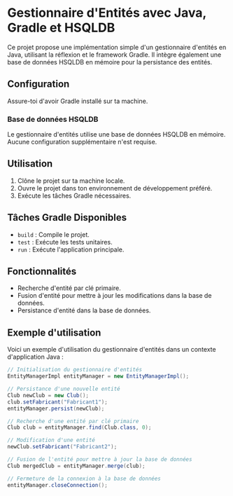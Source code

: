 

# Gestionnaire d'Entités avec Java, Gradle et HSQLDB

Ce projet propose une implémentation simple d'un gestionnaire d'entités en Java, utilisant la réflexion et le framework Gradle. Il intègre également une base de données HSQLDB en mémoire pour la persistance des entités.

## Configuration

Assure-toi d'avoir Gradle installé sur ta machine.

### Base de données HSQLDB

Le gestionnaire d'entités utilise une base de données HSQLDB en mémoire. Aucune configuration supplémentaire n'est requise.

## Utilisation

1. Clône le projet sur ta machine locale.
2. Ouvre le projet dans ton environnement de développement préféré.
3. Exécute les tâches Gradle nécessaires.

## Tâches Gradle Disponibles

- `build` : Compile le projet.
- `test` : Exécute les tests unitaires.
- `run` : Exécute l'application principale.

## Fonctionnalités

- Recherche d'entité par clé primaire.
- Fusion d'entité pour mettre à jour les modifications dans la base de données.
- Persistance d'entité dans la base de données.

## Exemple d'utilisation

Voici un exemple d'utilisation du gestionnaire d'entités dans un contexte d'application Java :

```java
// Initialisation du gestionnaire d'entités
EntityManagerImpl entityManager = new EntityManagerImpl();

// Persistance d'une nouvelle entité
Club newClub = new Club();
club.setFabricant("Fabricant1");
entityManager.persist(newClub);

// Recherche d'une entité par clé primaire
Club club = entityManager.find(Club.class, 0);

// Modification d'une entité
newClub.setFabricant("Fabricant2");

// Fusion de l'entité pour mettre à jour la base de données
Club mergedClub = entityManager.merge(club);

// Fermeture de la connexion à la base de données
entityManager.closeConnection();
```